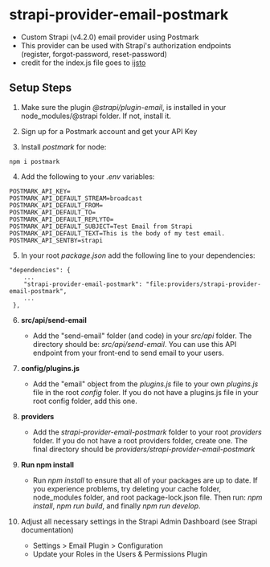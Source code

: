 # strapi-provider-email-postmark
- Custom Strapi (v4.2.0) email provider using Postmark
- This provider can be used with Strapi's authorization endpoints (register, forgot-password, reset-password)
- credit for the index.js file goes to [ijsto](https://github.com/ijsto/strapi-provider-email-postmark)


## Setup Steps

1. Make sure the plugin *@strapi/plugin-email*, is installed in your node_modules/@strapi folder. If not, install it.

2. Sign up for a Postmark account and get your API Key

3. Install *postmark* for node:
```
npm i postmark
```

4. Add the following to your *.env* variables:
```
POSTMARK_API_KEY=
POSTMARK_API_DEFAULT_STREAM=broadcast
POSTMARK_API_DEFAULT_FROM=
POSTMARK_API_DEFAULT_TO=
POSTMARK_API_DEFAULT_REPLYTO=
POSTMARK_API_DEFAULT_SUBJECT=Test Email from Strapi
POSTMARK_API_DEFAULT_TEXT=This is the body of my test email.
POSTMARK_API_SENTBY=strapi
```

5. In your root *package.json* add the following line to your dependencies:
```
"dependencies": {
    ...
    "strapi-provider-email-postmark": "file:providers/strapi-provider-email-postmark",
    ...
 },
 ```
 
6. **src/api/send-email**
    - Add the "send-email" folder (and code) in your *src/api* folder. The directory should be: *src/api/send-email*. You can use this API endpoint from your front-end to send email to your users.
 
7. **config/plugins.js**
    - Add the "email" object from the *plugins.js* file to your own *plugins.js* file in the root *config* foler. If you do not have a plugins.js file in your root config folder, add this one.
 
8. **providers**
    - Add the *strapi-provider-email-postmark* folder to your root *providers* folder. If you do not have a root providers folder, create one. The final directory should be *providers/strapi-provider-email-postmark*

9. **Run npm install**
    - Run *npm install* to ensure that all of your packages are up to date. If you experience problems, try deleting your cache folder, node_modules folder, and root package-lock.json file. Then run: *npm install*, *npm run build*, and finally *npm run develop*.
 
10. Adjust all necessary settings in the Strapi Admin Dashboard (see Strapi documentation)
    - Settings > Email Plugin > Configuration
    - Update your Roles in the Users & Permissions Plugin
